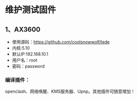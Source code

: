 

# 维护测试固件
## 1、AX3600
- 使用源码：https://github.com/coolsnowwolf/lede
- 内核:5.10
- 默认IP:192.168.10.1
- 用户名：root
- 密码：password

### 编译插件：
openclash、网络唤醒、KMS服务器、Upnp。其他插件可随意增加！

